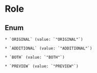 
# Role

## Enum


    * `ORIGINAL` (value: `"ORIGINAL"`)

    * `ADDITIONAL` (value: `"ADDITIONAL"`)

    * `BOTH` (value: `"BOTH"`)

    * `PREVIEW` (value: `"PREVIEW"`)



